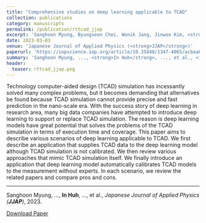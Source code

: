 ```yaml
---
title: "Comprehensive studies on deep learning applicable to TCAD"
collection: publications
category: manuscripts
permalink: /publication/rttcad_jjap
excerpt: 'Sanghoon Myung, Byungseon Choi, Wonik Jang, Jinwoo Kim, <strong>In Huh</strong>, Jae Myung Choe, Young-Gu Kim and Dae Sin Kim'
date: 2023-03-03
venue: 'Japanese Journal of Applied Physics (<strong>JJAP</strong>)'
paperurl: 'https://iopscience.iop.org/article/10.35848/1347-4065/acbaa6/meta'
summary: 'Sanghoon Myung, ..., <strong>In Huh</strong>, ..., et al., <i>Japanese Journal of Applied Physics (<strong>JJAP</strong>)</i>, 2023.'
header:
  teaser: rttcad_jjap.png
---
```

Technology computer-aided design (TCAD) simulation has incessantly solved many complex problems, but it becomes demanding that alternatives be found because TCAD simulation cannot provide precise and fast prediction in the nano-scale era. With the success story of deep learning in research area, many big data companies have attempted to introduce deep learning to support or replace TCAD simulation. The reason is deep learning models have great potential that solves the problems of the TCAD simulation in terms of execution time and coverage. This paper aims to describe various scenarios of deep learning applicable to TCAD. We first describe an application that supplies TCAD data to the deep learning model although TCAD simulation is not calibrated. We then review various approaches that mimic TCAD simulation itself. We finally introduce an application that deep learning model automatically calibrates TCAD models to the measurement without experts. In each scenario, we review the related papers and compare pros and cons.

<hr>

Sanghoon Myung, ..., <strong>In Huh</strong>, ..., et al., <i>Japanese Journal of Applied Physics (<strong>JJAP</strong>)</i>, 2023.

[Download Paper](https://iopscience.iop.org/article/10.35848/1347-4065/acbaa6/meta)

